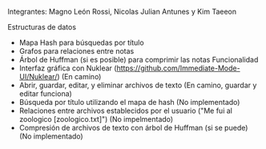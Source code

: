 Integrantes:
Magno León Rossi, Nicolas Julian Antunes y Kim Taeeon

Estructuras de datos
- Mapa Hash para búsquedas por título
- Grafos para relaciones entre notas
- Árbol de Huffman (si es posible) para comprimir las notas
Funcionalidad
- Interfaz gráfica con Nuklear (https://github.com/Immediate-Mode-UI/Nuklear/)                     (En camino)
- Abrir, guardar, editar, y eliminar archivos de texto                                             (En camino, guardar y editar funciona)
- Búsqueda por título utilizando el mapa de hash                                                   (No implementado)
- Relaciones entre archivos establecidos por el usuario ("Me fui al zoologico [zoologico.txt]")    (No impelmentado)
- Compresión de archivos de texto con árbol de Huffman (si se puede)                               (No implementado)
